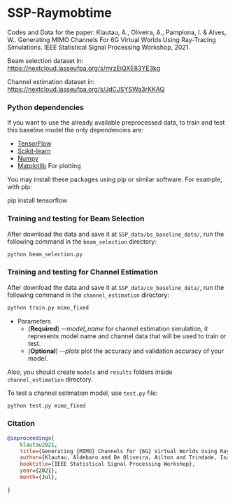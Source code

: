 # SSP-Raymobtime
Codes and Data for the paper:
Klautau, A., Oliveira, A., Pamplona, I. & Alves, W.. Generating MIMO Channels For 6G Virtual Worlds Using Ray-Tracing Simulations. IEEE Statistical Signal Processing Workshop, 2021.

Beam selection dataset in: https://nextcloud.lasseufpa.org/s/mrzEiQXE83YE3kg

Channel estimation dataset in: https://nextcloud.lasseufpa.org/s/JdCJSYSWa3rKKAQ

### Python dependencies
If you want to use the already available preprocessed data, to train and test this baseline
model the only dependencies are:  
* [TensorFlow](https://www.tensorflow.org/install)
* [Scikit-learn](https://scikit-learn.org/stable/install.html)
* [Numpy](https://numpy.org/install/)
* [Matplotlib](https://matplotlib.org/users/installing.html) For plotting

You may install these packages using pip or similar software. For example, with pip:

pip install tensorflow

### Training and testing for Beam Selection
After download the data and save it at `SSP_data/bs_baseline_data/`, run the following command in the `beam_selection` directory:

```bash
python beam_selection.py
```

### Training and testing for Channel Estimation
After download the data and save it at `SSP_data/ce_baseline_data/`, run the following command in the `channel_estimation` directory:

```bash
python train.py mimo_fixed
```

* Parameters 
  * (**Required**) *--model_name* for channel estimation simulation, it represents model name and channel data that will be used to train or test.
  * (**Optional**) *--plots* plot the accuracy and validation accuracy of your model.

Also, you should create `models` and `results` folders inside `channel_estimation` directory.

To test a channel estimation model, use `test.py` file:
```bash
python test.py mimo_fixed
```

### Citation

```bibtex
@inproceedings{
    klautau2021,
    title={Generating {MIMO} Channels for {6G} Virtual Worlds Using Ray-tracing Simulations},
    author={Klautau, Aldebaro and De Oliveira, Ailton and Trindade, Isabela and Alves, Wesin},
    booktitle={IEEE Statistical Signal Processing Workshop},
    year={2021},
    month={Jul},
        
}
```
